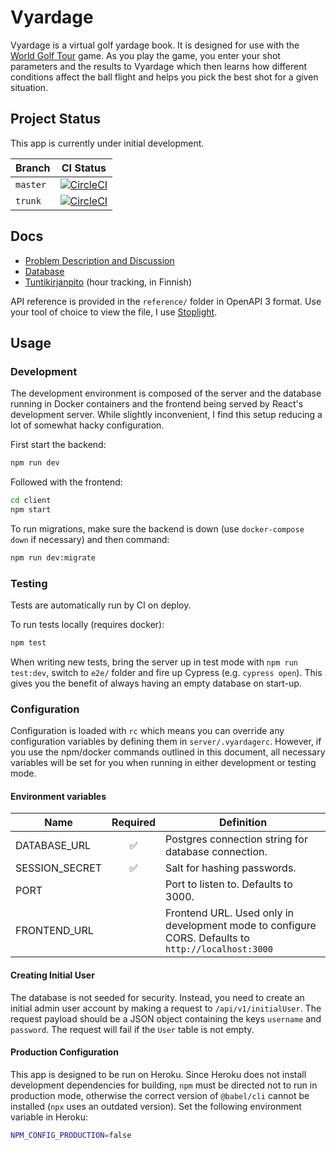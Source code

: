 # Vyardage

Vyardage is a virtual golf yardage book. It is designed for use with the [World Golf Tour](https://www.wgt.com/) game. As you play the game, you enter your shot parameters and the results to Vyardage which then learns how different conditions affect the ball flight and helps you pick the best shot for a given situation.

## Project Status

This app is currently under initial development.

Branch|CI Status
-|-
`master`|[![CircleCI](https://circleci.com/gh/joonashak/vyardage/tree/master.svg?style=svg)](https://app.circleci.com/pipelines/github/joonashak/vyardage?branch=master)
`trunk`|[![CircleCI](https://circleci.com/gh/joonashak/vyardage/tree/trunk.svg?style=svg)](https://app.circleci.com/pipelines/github/joonashak/vyardage?branch=trunk)

## Docs

- [Problem Description and Discussion](docs/Problem.md)
- [Database](docs/Database.md)
- [Tuntikirjanpito](docs/Tuntikirjanpito.md) (hour tracking, in Finnish)

API reference is provided in the `reference/` folder in OpenAPI 3 format. Use your tool of choice to view the file, I use [Stoplight](https://stoplight.io/).

## Usage

### Development

The development environment is composed of the server and the database running in Docker containers and the frontend being served by React's development server. While slightly inconvenient, I find this setup reducing a lot of somewhat hacky configuration.

First start the backend:

```bash
npm run dev
```

Followed with the frontend:

```bash
cd client
npm start
```

To run migrations, make sure the backend is down (use `docker-compose down` if necessary) and then command:

```bash
npm run dev:migrate
```

### Testing

Tests are automatically run by CI on deploy.

To run tests locally (requires docker):

```bash
npm test
```

When writing new tests, bring the server up in test mode with `npm run test:dev`, switch to `e2e/` folder and fire up Cypress (e.g. `cypress open`). This gives you the benefit of always having an empty database on start-up.

### Configuration

Configuration is loaded with `rc` which means you can override any configuration variables by defining them in `server/.vyardagerc`. However, if you use the npm/docker commands outlined in this document, all necessary variables will be set for you when running in either development or testing mode.

#### Environment variables

Name|Required|Definition
-|:-:|-
DATABASE_URL|✅|Postgres connection string for database connection.
SESSION_SECRET|✅|Salt for hashing passwords.
PORT||Port to listen to. Defaults to 3000.
FRONTEND_URL||Frontend URL. Used only in development mode to configure CORS. Defaults to `http://localhost:3000`

#### Creating Initial User

The database is not seeded for security. Instead, you need to create an initial admin user account by making a request to `/api/v1/initialUser`. The request payload should be a JSON object containing the keys `username` and `password`. The request will fail if the `User` table is not empty.

#### Production Configuration

This app is designed to be run on Heroku. Since Heroku does not install development dependencies for building, `npm` must be directed not to run in production mode, otherwise the correct version of `@babel/cli` cannot be installed (`npx` uses an outdated version). Set the following environment variable in Heroku:

```bash
NPM_CONFIG_PRODUCTION=false
```
